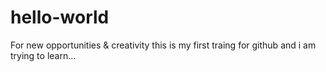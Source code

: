 # hello-world
For new opportunities &amp; creativity
this is my first traing for github and i am trying to learn...
